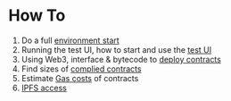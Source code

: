 # How To

1. Do a full [environment start](./strart-environment.md)
1. Running the test UI, how to start and use the [test UI](./start-ui.md)
1. Using Web3, interface & bytecode to [deploy contracts](./web3-deploy.md)
1. Find sizes of [complied contracts](./contract-size.md)
1. Estimate [Gas costs](./gas-report.md) of contracts
1. [IPFS access](./ipfs.md)
